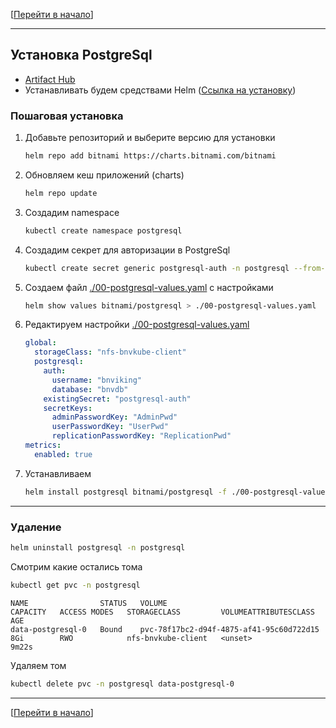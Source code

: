 [[Перейти в начало](../../README.md)]

---

## Установка PostgreSql

* [Artifact Hub](https://artifacthub.io/packages/helm/bitnami/postgresql)
* Устанавливать будем средствами Helm ([Ссылка на установку](../install-helm/README.md))

### Пошаговая установка

1. Добавьте репозиторий и выберите версию для установки
   ```bash
   helm repo add bitnami https://charts.bitnami.com/bitnami
   ```

2. Обновляем кеш приложений (charts)
   ```bash
   helm repo update
   ```
3. Создадим namespace
   ```bash
   kubectl create namespace postgresql
   ```

4. Создадим секрет для авторизации в PostgreSql
   ```bash
   kubectl create secret generic postgresql-auth -n postgresql --from-literal=AdminPwd=adminpassword --from-literal=UserPwd=userpassword --from-literal=ReplicationPwd=replicapassword
   ```

5. Создаем файл [./00-postgresql-values.yaml](./00-postgresql-values.yaml) с настройками
   ```bash
   helm show values bitnami/postgresql > ./00-postgresql-values.yaml
   ```

6. Редактируем настройки [./00-postgresql-values.yaml](./00-postgresql-values.yaml)
   ```yaml
   global:
     storageClass: "nfs-bnvkube-client"
     postgresql:
       auth:
         username: "bnviking"
         database: "bnvdb"
       existingSecret: "postgresql-auth"
       secretKeys:
         adminPasswordKey: "AdminPwd"
         userPasswordKey: "UserPwd"
         replicationPasswordKey: "ReplicationPwd"
   metrics:
     enabled: true
   ```

7. Устанавливаем
   ```bash
   helm install postgresql bitnami/postgresql -f ./00-postgresql-values.yaml --namespace postgresql --create-namespace
   ```

---

### Удаление
   ```bash
   helm uninstall postgresql -n postgresql
   ```

Смотрим какие остались тома
   ```bash
   kubectl get pvc -n postgresql
   ```
   ```
   NAME                STATUS   VOLUME                                     CAPACITY   ACCESS MODES   STORAGECLASS         VOLUMEATTRIBUTESCLASS   AGE
   data-postgresql-0   Bound    pvc-78f17bc2-d94f-4875-af41-95c60d722d15   8Gi        RWO            nfs-bnvkube-client   <unset>                 9m22s
   ```

Удаляем том
   ```bash
   kubectl delete pvc -n postgresql data-postgresql-0
   ```

---

[[Перейти в начало](../../README.md)]